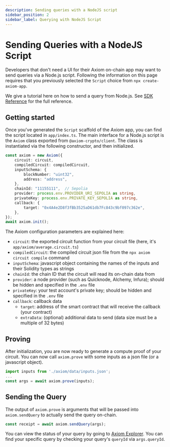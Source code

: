 ```yaml
---
description: Sending queries with a NodeJS script
sidebar_position: 2
sidebar_label: Querying with NodeJS Script
---
```


# Sending Queries with a NodeJS Script

Developers that don't need a UI for their Axiom on-chain app may want to send queries via a Node.js script. Following the information on this page requires that you previously selected the `Script` choice from `npx create-axiom-app`.

We give a tutorial here on how to send a query from Node.js. See [SDK Reference](/sdk/typescript-sdk/axiom-node-js) for the full reference.

## Getting started

Once you've generated the `Script` scaffold of the Axiom app, you can find the script located in `app/index.ts`. The main interface for a Node.js script is the `Axiom` class exported from `@axiom-crypto/client`. The class is instantiated via the following constructor, and then initialized.

```typescript
const axiom = new Axiom({
    circuit: circuit,
    compiledCircuit: compiledCircuit,
    inputSchema: {
        blockNumber: "uint32",
        address: "address",
    },
    chainId: "11155111",  // Sepolia
    provider: process.env.PROVIDER_URI_SEPOLIA as string,
    privateKey: process.env.PRIVATE_KEY_SEPOLIA as string,
    callback: {
        target: "0x4A4e2D8f3fBb3525aD61db7Fc843c9bf097c362e",
    },
});
await axiom.init();
```

The Axiom configuration parameters are explained here:

- `circuit`: the exported circuit function from your circuit file (here, it's `app/axiom/average.circuit.ts`)
- `compiledCircuit`: the compiled circuit json file from the `npx axiom circuit compile` command
- `inputSchema`: javascript object containing the names of the inputs and their Solidity types as strings
- `chainId`: the chain ID that the circuit will read its on-chain data from
- `provider`: a node provider (such as Quicknode, Alchemy, Infura); should be hidden and specified in the `.env` file
- `privateKey`: your test account's private key; should be hidden and specified in the `.env` file
- `callback`: callback data
  - `target`: address of the smart contract that will receive the callback (your contract)
  - `extraData`: (optional) additional data to send (data size must be a multiple of 32 bytes)

## Proving

After initialization, you are now ready to generate a compute proof of your circuit. You can now call `axiom.prove` with some inputs as a json file (or a javascript object).

```typescript
import inputs from './axiom/data/inputs.json';
...
const args = await axiom.prove(inputs);
```

## Sending the Query

The output of `axiom.prove` is arguments that will be passed into `axiom.sendQuery` to actually send the query on-chain.

```typescript
const receipt = await axiom.sendQuery(args);
```

You can view the status of your query by going to [Axiom Explorer](https://explorer.axiom.xyz). You can find your specific query by checking your query's `queryId` via `args.queryId`.
